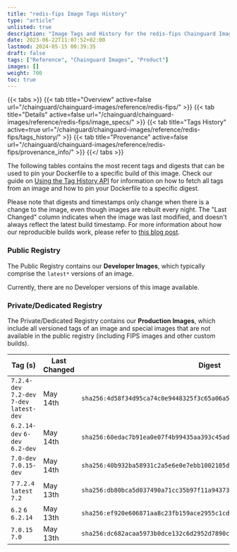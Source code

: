 ```yaml
---
title: "redis-fips Image Tags History"
type: "article"
unlisted: true
description: "Image Tags and History for the redis-fips Chainguard Image"
date: 2023-06-22T11:07:52+02:00
lastmod: 2024-05-15 00:39:35
draft: false
tags: ["Reference", "Chainguard Images", "Product"]
images: []
weight: 700
toc: true
---
```


{{< tabs >}}
{{< tab title="Overview" active=false url="/chainguard/chainguard-images/reference/redis-fips/" >}}
{{< tab title="Details" active=false url="/chainguard/chainguard-images/reference/redis-fips/image_specs/" >}}
{{< tab title="Tags History" active=true url="/chainguard/chainguard-images/reference/redis-fips/tags_history/" >}}
{{< tab title="Provenance" active=false url="/chainguard/chainguard-images/reference/redis-fips/provenance_info/" >}}
{{</ tabs >}}

The following tables contains the most recent tags and digests that can be used to pin your Dockerfile to a specific build of this image. Check our guide on [Using the Tag History API](/chainguard/chainguard-images/using-the-tag-history-api/) for information on how to fetch all tags from an image and how to pin your Dockerfile to a specific digest.

Please note that digests and timestamps only change when there is a change to the image, even though images are rebuilt every night. The "Last Changed" column indicates when the image was last modified, and doesn't always reflect the latest build timestamp. For more information about how our reproducible builds work, please refer to [this blog post](https://www.chainguard.dev/unchained/reproducing-chainguards-reproducible-image-builds).

### Public Registry
The Public Registry contains our **Developer Images**, which typically comprise the `latest*` versions of an image.

Currently, there are no Developer versions of this image available.

### Private/Dedicated Registry
The Private/Dedicated Registry contains our **Production Images**, which include all versioned tags of an image and special images that are not available in the public registry (including FIPS images and other custom builds).

| Tag (s)                                     | Last Changed | Digest                                                                    |
|---------------------------------------------|--------------|---------------------------------------------------------------------------|
|  `7.2.4-dev` `7.2-dev` `7-dev` `latest-dev` | May 14th     | `sha256:4d58f34d95ca74c0e9448325f3c65a06a5924f71d9665ff494206731695cab03` |
|  `6.2.14-dev` `6-dev` `6.2-dev`             | May 14th     | `sha256:60edac7b91ea0e07f4b99435aa393c45ad1f3bb42142c37c961ae2f6e9d96f25` |
|  `7.0-dev` `7.0.15-dev`                     | May 14th     | `sha256:40b932ba58931c2a5e6e0e7ebb1002105d4ccdc9c872cc9ae96a4bc8a4a6ce35` |
|  `7` `7.2.4` `latest` `7.2`                 | May 13th     | `sha256:db80bca5d037490a71cc35b97f11a94373e9dfa8754ba484cc0d4d4d84a64920` |
|  `6.2` `6` `6.2.14`                         | May 13th     | `sha256:ef920e606871aa8c23fb159ace2955c1cd92e9529cdba3a17429bf96db23d31b` |
|  `7.0.15` `7.0`                             | May 13th     | `sha256:dc682acaa5973b0dce132c6d2952d7890ce0b27efed97cdb7441cc2ae66c916b` |

